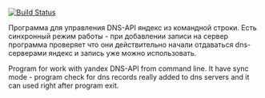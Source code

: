 [![Build Status](https://travis-ci.org/rekby/ypdd.svg?branch=master)](https://travis-ci.org/rekby/ypdd)


Программа для управления DNS-API яндекс из командной строки.
Есть синхронный режим работы - при добавлении записи на сервер программа проверяет что они действительно начали отдаваться
dns-серверами яндекс и запись уже можно использовать.

Program for work with yandex DNS-API from command line.
It have sync mode - program check for dns records really added to dns servers and it can used right after program exit.
